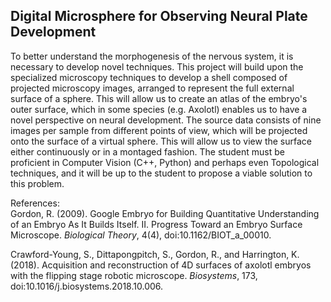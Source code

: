 ## Digital Microsphere for Observing Neural Plate Development

To better understand the morphogenesis of the nervous system, it is necessary to develop novel techniques. This project will build upon the specialized microscopy techniques to develop a shell composed of projected microscopy images, arranged to represent the full external surface of a sphere. This will allow us to create an atlas of the embryo's outer surface, which in some species (e.g. Axolotl) enables us to have a novel perspective on neural development. The source data consists of nine images per sample from different points of view, which will be projected onto the surface of a virtual sphere. This will allow us to view the surface either continuously or in a montaged fashion. The student must be proficient in Computer Vision (C++, Python) and perhaps even Topological techniques, and it will be up to the student to propose a viable solution to this problem.  

References:  
Gordon, R. (2009). Google Embryo for Building Quantitative Understanding of an Embryo As It Builds Itself. II. Progress Toward an Embryo Surface Microscope. _Biological Theory_, 4(4), doi:10.1162/BIOT_a_00010.

Crawford-Young, S., Dittapongpitch, S., Gordon, R., and Harrington, K. (2018). Acquisition and reconstruction of 4D surfaces of axolotl embryos with the flipping stage robotic microscope. _Biosystems_, 173, doi:10.1016/j.biosystems.2018.10.006.
